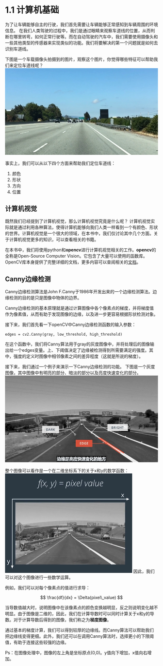 # 1.1 计算机基础

为了让车辆能够自主的行驶，我们首先需要让车辆能够正常感知到车辆周围的环境信息。
在我们人类驾驶的过程中，我们是通过眼睛来观察车道线的位置，从而判断在哪里转弯，如何正常行驶等。而在自动驾驶的汽车中，我们需要使用摄像头和一些其他类型的传感器来实现类似的功能。我们将要解决的第一个问题就是如何去识别车道线。


下图是一个车载摄像头拍摄到的图片，观察这个图片，你觉得哪些特征可以帮助我们来定位车道线呢？
![前置摄像头](/assets/2.jpg)

事实上，我们可以从以下四个方面来帮助我们定位车道线：

1. 颜色
2. 形状
3. 方向
4. 位置











## 计算机视觉
既然我们已经提到了计算机视觉，那么计算机视觉究竟是什么呢？
计算机视觉实际就是通过利用各种算法，使得计算机能够向我们人类一样看到一个有颜色、形状的世界。计算机视觉是一个很大的领域，在本书中，我们仅讨论其中几个方面。关于计算机视觉更多的知识，可以查看相关的书籍。

在本书中，我们将使用python和**opencv**进行计算机视觉相关的工作。**opencv**的全称是Open-Source Computer Vision。它包含了大量可以使用的函数库。OpenCV库本身提供了完整详细的文档，更多内容可以查阅相关的[文档](http://opencv.org/)。

## Canny边缘检测
Canny边缘检测算法是John F.Canny于1986年开发出来的一个边缘检测算法。边缘检测的目的是只是图像中物体的边界。

Canny边缘检测的基本原理就是通过计算图像中各个像素点的梯度，并将梯度值作为像素值，从而有助于发现图像的边缘，以及进一步更容易根据形状检测对象。

接下来，我们首先看一下openCV中Canny边缘检测函数的输入参数：

```
edges = cv2.Canny(gray, low_threshold, high_threshold)
```
在这个函数中，我们将Canny算法用于gray的灰度图像中，并将处理后的图像输出给一个edges变量。上、下阈值决定了边缘被检测得到所需要满足的强度。其中，强度的定义时图像中相邻像素之间的差异程度（这就是所说的梯度）。

接下来，我们通过一个例子来演示一下Canny边缘检测的功能。
下图是一个灰度图像，其中图像中有明亮的部分、暗淡的部分以及亮度快速变化的部分。
![灰度图像](/assets/8.jpg)

整个图像可以看作是一个在二维坐标系下的关于x和y的数学函数：
![二元函数](/assets/9.jpg)
因此，我们可以对这个图像进行一些数学运算。

例如，我们可以对每个像素点的值进行求导：

$$
\frac{df}{dx} = \Delta(pixel\_value)
$$

当导数值越大时，说明图像中在该像素点的颜色变换越明显，反之则说明变化越不明显。由于图像是二维的，因此，我们在计算导数时可以同时计算关于x和y的导数。对于计算导数后得到的图像，我们称之为**梯度图像**。

通过基本的梯度计算，我们可以得到较厚的边缘线。而Canny算法可以帮助我们把边缘线变得更细。此外，我们还可以在调用Canny算法时，选择更小的下限阈值，有助于连接这些较强的边缘。

Ps：在图像处理中，图像的左上角是坐标原点(0,0)。y值向下增加，x值向右增加。



